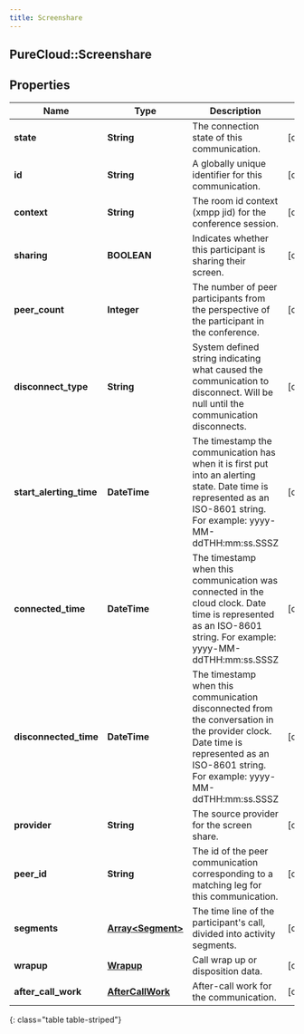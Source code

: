 ```yaml
---
title: Screenshare
---
```

## PureCloud::Screenshare

## Properties

|Name | Type | Description | Notes|
|------------ | ------------- | ------------- | -------------|
| **state** | **String** | The connection state of this communication. | [optional] |
| **id** | **String** | A globally unique identifier for this communication. | [optional] |
| **context** | **String** | The room id context (xmpp jid) for the conference session. | [optional] |
| **sharing** | **BOOLEAN** | Indicates whether this participant is sharing their screen. | [optional] |
| **peer_count** | **Integer** | The number of peer participants from the perspective of the participant in the conference. | [optional] |
| **disconnect_type** | **String** | System defined string indicating what caused the communication to disconnect. Will be null until the communication disconnects. | [optional] |
| **start_alerting_time** | **DateTime** | The timestamp the communication has when it is first put into an alerting state. Date time is represented as an ISO-8601 string. For example: yyyy-MM-ddTHH:mm:ss.SSSZ | [optional] |
| **connected_time** | **DateTime** | The timestamp when this communication was connected in the cloud clock. Date time is represented as an ISO-8601 string. For example: yyyy-MM-ddTHH:mm:ss.SSSZ | [optional] |
| **disconnected_time** | **DateTime** | The timestamp when this communication disconnected from the conversation in the provider clock. Date time is represented as an ISO-8601 string. For example: yyyy-MM-ddTHH:mm:ss.SSSZ | [optional] |
| **provider** | **String** | The source provider for the screen share. | [optional] |
| **peer_id** | **String** | The id of the peer communication corresponding to a matching leg for this communication. | [optional] |
| **segments** | [**Array&lt;Segment&gt;**](Segment.html) | The time line of the participant&#39;s call, divided into activity segments. | [optional] |
| **wrapup** | [**Wrapup**](Wrapup.html) | Call wrap up or disposition data. | [optional] |
| **after_call_work** | [**AfterCallWork**](AfterCallWork.html) | After-call work for the communication. | [optional] |
{: class="table table-striped"}


